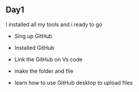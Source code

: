 ## Day1

I installed all my tools and i ready to go

- Sing up GitHub

- Installed GitHub

- Link the GitHub on Vs code

- make the folder and flie

- learn how to use GitHub desktop to upload files